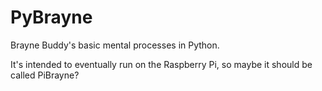 PyBrayne
========

Brayne Buddy's basic mental processes in Python.

It's intended to eventually run on the Raspberry Pi, so
maybe it should be called PiBrayne?
